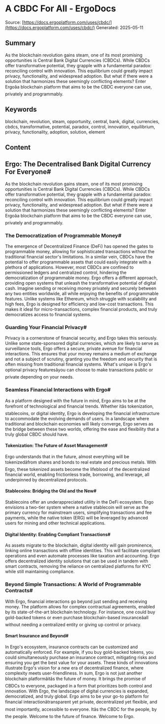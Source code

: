 # A CBDC For All - ErgoDocs
Source: [https://docs.ergoplatform.com/uses/cbdc/](https://docs.ergoplatform.com/uses/cbdc/)
Generated: 2025-05-11

## Summary
As the blockchain revolution gains steam, one of its most promising opportunities is Central Bank Digital Currencies (CBDCs). While CBDCs offer transformative potential, they grapple with a fundamental paradox: reconciling control with innovation. This equilibrium could greatly impact privacy, functionality, and widespread adoption. But what if there were a solution that harmonizes these seemingly conflicting elements? Enter Ergoâa blockchain platform that aims to be the CBDC everyone can use, privately and programmably.

## Keywords
blockchain, revolution, steam, opportunity, central, bank, digital, currencies, cbdcs, transformative, potential, paradox, control, innovation, equilibrium, privacy, functionality, adoption, solution, element

## Content
## Ergo: The Decentralised Bank Digital Currency For Everyone#
As the blockchain revolution gains steam, one of its most promising opportunities is Central Bank Digital Currencies (CBDCs). While CBDCs offer transformative potential, they grapple with a fundamental paradox: reconciling control with innovation. This equilibrium could greatly impact privacy, functionality, and widespread adoption. But what if there were a solution that harmonizes these seemingly conflicting elements? Enter Ergoâa blockchain platform that aims to be the CBDC everyone can use, privately and programmably.

### The Democratization of Programmable Money#
The emergence of Decentralized Finance (DeFi) has opened the gates to programmable money, allowing for sophisticated transactions without the traditional financial sector's limitations. In a similar vein, CBDCs have the potential to offer programmable assets that could easily integrate with a plethora of applications. However, most CBDCs are confined to permissioned ledgers and centralized control, hindering the democratization of programmable money.
Ergo offers a different approach, providing open systems that unleash the transformative potential of digital cash. Imagine sending or receiving money privately and securely between any two entities worldwide, all while enjoying the benefits of programmable features. Unlike systems like Ethereum, which struggle with scalability and high fees, Ergo is designed for efficiency and low-cost transactions. This makes it ideal for micro-transactions, complex financial products, and truly democratizes access to financial systems.

### Guarding Your Financial Privacy#
Privacy is a cornerstone of financial security, and Ergo takes this seriously. Unlike some state-sponsored digital currencies, which are likely to serve as surveillance tools, Ergo offers a secure, private avenue for financial interactions. This ensures that your money remains a medium of exchange and not a subject of scrutiny, granting you the freedom and security that is often missing from traditional financial systems. What's unique is Ergo's optional privacy featuresâyou can choose to make transactions public or private depending on your needs.

### Seamless Financial Interactions with Ergo#
As a platform designed with the future in mind, Ergo aims to be at the forefront of technological and financial trends. Whether itâs tokenization, stablecoins, or digital identity, Ergo is developing the financial infrastructure to accommodate the evolving demands of users. In a landscape where traditional and blockchain economies will likely converge, Ergo serves as the bridge between these two worlds, offering the ease and flexibility that a truly global CBDC should have.

#### Tokenization: The Future of Asset Management#
Ergo understands that in the future, almost everything will be tokenizedâfrom shares and bonds to real estate and precious metals. With Ergo, these tokenized assets become the lifeblood of the decentralized financial world, enabling frictionless trade, borrowing, and leverage, all underpinned by decentralized protocols.

#### Stablecoins: Bridging the Old and the New#
Stablecoins offer an underappreciated utility in the DeFi ecosystem. Ergo envisions a two-tier system where a native stablecoin will serve as the primary currency for mainstream users, simplifying transactions and fee payments, while the native token (ERG) will be leveraged by advanced users for mining and other technical applications.

#### Digital Identity: Enabling Compliant Transactions#
As assets migrate to the blockchain, digital identity will gain prominence, linking online transactions with offline identities. This will facilitate compliant operations and even automate processes like taxation and accounting. Ergo offers decentralized identity solutions that can be used in tandem with smart contracts, removing the reliance on centralized platforms for KYC while still maintaining compliance.

### Beyond Simple Transactions: A World of Programmable Contracts#
With Ergo, financial interactions go beyond just sending and receiving money. The platform allows for complex contractual agreements, enabled by its state-of-the-art blockchain technology. For instance, one could buy gold-backed tokens or even purchase blockchain-based insuranceâall without needing a centralized entity or giving up control or privacy.

#### Smart Insurance and Beyond#
In Ergo's ecosystem, insurance contracts can be customized and automatically enforced. For example, if you buy gold-backed tokens, you could simultaneously purchase an insurance contract, mitigating risks and ensuring you get the best value for your assets. These kinds of innovations illustrate Ergo's vision for a new era of decentralized finance, where complexity meets user-friendliness.
In sum, Ergo is not just another blockchain platformâitâs the future of money. It brings the promise of CBDCs to everyone, packaged in a form that prioritizes both control and innovation. With Ergo, the landscape of digital currencies is expanded, democratized, and truly global.
Ergo aims to be your go-to platform for financial interactionâtransparent yet private, decentralized yet flexible, and most importantly, accessible to everyone. Itâs the CBDC for the people, by the people. Welcome to the future of finance. Welcome to Ergo.
